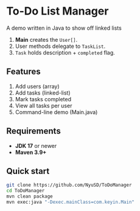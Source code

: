 # To-Do List Manager 

A demo written in Java to show off linked lists

1. **Main** creates the `User[]`.
2. User methods delegate to `TaskList`.
3. `Task` holds description + `completed` flag.

## Features
1. Add users (array)
2. Add tasks (linked-list)
3. Mark tasks completed
4. View all tasks per user
5. Command-line demo (Main.java)

## Requirements

* **JDK 17** or newer
* **Maven 3.9+**

## Quick start

```bash
git clone https://github.com/NyuSD/ToDoManager
cd ToDoManager
mvn clean package
mvn exec:java "-Dexec.mainClass=com.keyin.Main"
```
